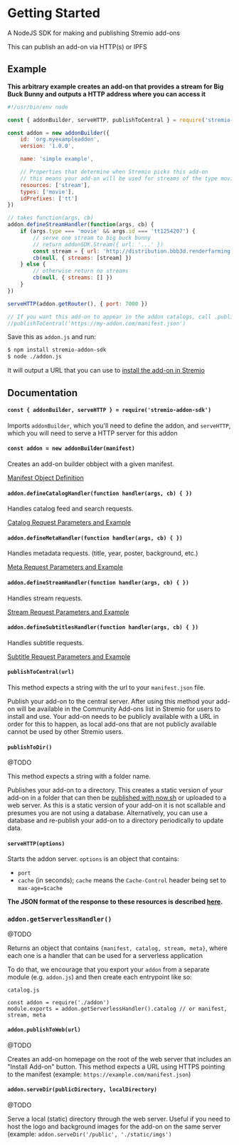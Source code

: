 # Getting Started

A NodeJS SDK for making and publishing Stremio add-ons

This can publish an add-on via HTTP(s) or IPFS


## Example

**This arbitrary example creates an add-on that provides a stream for Big Buck Bunny and outputs a HTTP address where you can access it**

```javascript
#!/usr/bin/env node

const { addonBuilder, serveHTTP, publishToCentral } = require('stremio-addon-sdk')

const addon = new addonBuilder({
    id: 'org.myexampleaddon',
    version: '1.0.0',

    name: 'simple example',

    // Properties that determine when Stremio picks this add-on
    // this means your add-on will be used for streams of the type movie
    resources: ['stream'],
    types: ['movie'],
    idPrefixes: ['tt']
})

// takes function(args, cb)
addon.defineStreamHandler(function(args, cb) {
    if (args.type === 'movie' && args.id === 'tt1254207') {
        // serve one stream to big buck bunny
        // return addonSDK.Stream({ url: '...' })
        const stream = { url: 'http://distribution.bbb3d.renderfarming.net/video/mp4/bbb_sunflower_1080p_30fps_normal.mp4' }
        cb(null, { streams: [stream] })
    } else {
        // otherwise return no streams
        cb(null, { streams: [] })
    }
})

serveHTTP(addon.getRouter(), { port: 7000 })

// If you want this add-on to appear in the addon catalogs, call .publishToCentral() with the publically available URL to your manifest
//publishToCentral('https://my-addon.com/manifest.json')

```

Save this as `addon.js` and run:

```bash
$ npm install stremio-addon-sdk
$ node ./addon.js
```

It will output a URL that you can use to [install the add-on in Stremio](./docs/testing.md#how-to-install-add-on-in-stremio)

## Documentation


#### `const { addonBuilder, serveHTTP } = require('stremio-addon-sdk')`

Imports `addonBuilder`, which you'll need to define the addon, 
and `serveHTTP`, which you will need to serve a HTTP server for this addon


#### `const addon = new addonBuilder(manifest)`

Creates an  add-on builder obbject with a given manifest. 

[Manifest Object Definition](./api/responses/manifest.md)


#### `addon.defineCatalogHandler(function handler(args, cb) { })`

Handles catalog feed and search requests.

[Catalog Request Parameters and Example](./api/requests/defineCatalogHandler.md)


#### `addon.defineMetaHandler(function handler(args, cb) { })`

Handles metadata requests. (title, year, poster, background, etc.)

[Meta Request Parameters and Example](./api/requests/defineMetaHandler.md)


#### `addon.defineStreamHandler(function handler(args, cb) { })`

Handles stream requests.

[Stream Request Parameters and Example](./api/requests/defineStreamHandler.md)


#### `addon.defineSubtitlesHandler(function handler(args, cb) { })`

Handles subtitle requests.

[Subtitle Request Parameters and Example](./api/requests/defineSubtitlesHandler.md)


#### `publishToCentral(url)`

This method expects a string with the url to your `manifest.json` file.

Publish your add-on to the central server. After using this method your add-on will be available in the Community Add-ons list in Stremio for users to install and use. Your add-on needs to be publicly available with a URL in order for this to happen, as local add-ons that are not publicly available cannot be used by other Stremio users.


#### `publishToDir()`

@TODO

This method expects a string with a folder name.

Publishes your add-on to a directory. This creates a static version of your add-on in a folder that can then be [published with now.sh](https://github.com/Stremio/stremio-static-addon-example) or uploaded to a web server. As this is a static version of your add-on it is not scallable and presumes you are not using a database. Alternatively, you can use a database and re-publish your add-on to a directory periodically to update data.


#### `serveHTTP(options)`

Starts the addon server. `options` is an object that contains:

* `port`
* `cache` (in seconds); `cache` means the `Cache-Control` header being set to `max-age=$cache`


**The JSON format of the response to these resources is described [here](./api/responses).**


### `addon.getServerlessHandler()`

@TODO

Returns an object that contains `{manifest, catalog, stream, meta}`, where each one is a handler that can be used for a serverless application

To do that, we encourage that you export your `addon` from a separate module (e.g. `addon.js`) and then create each entrypoint like so:

`catalog.js`

```
const addon = require('./addon')
module.exports = addon.getServerlessHandler().catalog // or manifest, stream, meta
```


#### `addon.publishToWeb(url)`

@TODO

Creates an add-on homepage on the root of the web server that includes an "Install Add-on" button. This method expects a URL using HTTPS pointing to the manifest (example: `https://example.com/manifest.json`)


#### `addon.serveDir(publicDirectory, localDirectory)`

@TODO

Serve a local (static) directory through the web server. Useful if you need to host the logo and background images for the add-on on the same server (example: `addon.serveDir('/public', './static/imgs')`
